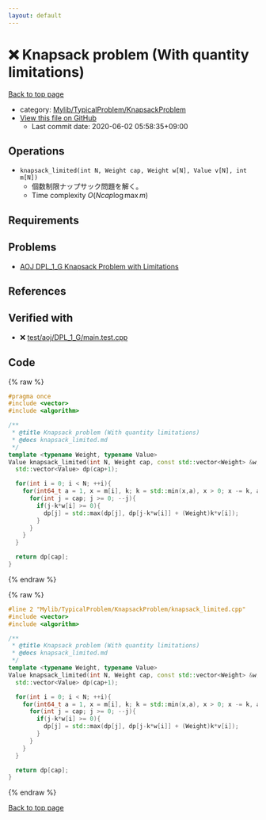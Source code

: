 ```yaml
---
layout: default
---
```


<!-- mathjax config similar to math.stackexchange -->
<script type="text/javascript" async
  src="https://cdnjs.cloudflare.com/ajax/libs/mathjax/2.7.5/MathJax.js?config=TeX-MML-AM_CHTML">
</script>
<script type="text/x-mathjax-config">
  MathJax.Hub.Config({
    TeX: { equationNumbers: { autoNumber: "AMS" }},
    tex2jax: {
      inlineMath: [ ['$','$'] ],
      processEscapes: true
    },
    "HTML-CSS": { matchFontHeight: false },
    displayAlign: "left",
    displayIndent: "2em"
  });
</script>

<script type="text/javascript" src="https://cdnjs.cloudflare.com/ajax/libs/jquery/3.4.1/jquery.min.js"></script>
<script src="https://cdn.jsdelivr.net/npm/jquery-balloon-js@1.1.2/jquery.balloon.min.js" integrity="sha256-ZEYs9VrgAeNuPvs15E39OsyOJaIkXEEt10fzxJ20+2I=" crossorigin="anonymous"></script>
<script type="text/javascript" src="../../../../assets/js/copy-button.js"></script>
<link rel="stylesheet" href="../../../../assets/css/copy-button.css" />


# :x: Knapsack problem (With quantity limitations)

<a href="../../../../index.html">Back to top page</a>

* category: <a href="../../../../index.html#4bc951e5ca9130b2259fc85dc53eb972">Mylib/TypicalProblem/KnapsackProblem</a>
* <a href="{{ site.github.repository_url }}/blob/master/Mylib/TypicalProblem/KnapsackProblem/knapsack_limited.cpp">View this file on GitHub</a>
    - Last commit date: 2020-06-02 05:58:35+09:00




## Operations

- `knapsack_limited(int N, Weight cap, Weight w[N], Value v[N], int m[N])`
	- 個数制限ナップサック問題を解く。
	- Time complexity $O(N cap \log \max m)$

## Requirements

## Problems

- [AOJ DPL_1_G Knapsack Problem with Limitations](http://judge.u-aizu.ac.jp/onlinejudge/description.jsp?id=DPL_1_G)

## References



## Verified with

* :x: <a href="../../../../verify/test/aoj/DPL_1_G/main.test.cpp.html">test/aoj/DPL_1_G/main.test.cpp</a>


## Code

<a id="unbundled"></a>
{% raw %}
```cpp
#pragma once
#include <vector>
#include <algorithm>

/**
 * @title Knapsack problem (With quantity limitations)
 * @docs knapsack_limited.md
 */
template <typename Weight, typename Value>
Value knapsack_limited(int N, Weight cap, const std::vector<Weight> &w, const std::vector<Value> &v, const std::vector<int> &m){
  std::vector<Value> dp(cap+1);

  for(int i = 0; i < N; ++i){
    for(int64_t a = 1, x = m[i], k; k = std::min(x,a), x > 0; x -= k, a *= 2){
      for(int j = cap; j >= 0; --j){
        if(j-k*w[i] >= 0){
          dp[j] = std::max(dp[j], dp[j-k*w[i]] + (Weight)k*v[i]);
        }
      }
    }
  }

  return dp[cap];
}

```
{% endraw %}

<a id="bundled"></a>
{% raw %}
```cpp
#line 2 "Mylib/TypicalProblem/KnapsackProblem/knapsack_limited.cpp"
#include <vector>
#include <algorithm>

/**
 * @title Knapsack problem (With quantity limitations)
 * @docs knapsack_limited.md
 */
template <typename Weight, typename Value>
Value knapsack_limited(int N, Weight cap, const std::vector<Weight> &w, const std::vector<Value> &v, const std::vector<int> &m){
  std::vector<Value> dp(cap+1);

  for(int i = 0; i < N; ++i){
    for(int64_t a = 1, x = m[i], k; k = std::min(x,a), x > 0; x -= k, a *= 2){
      for(int j = cap; j >= 0; --j){
        if(j-k*w[i] >= 0){
          dp[j] = std::max(dp[j], dp[j-k*w[i]] + (Weight)k*v[i]);
        }
      }
    }
  }

  return dp[cap];
}

```
{% endraw %}

<a href="../../../../index.html">Back to top page</a>

